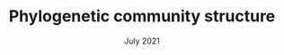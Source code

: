 ---
title: Phylogenetic community structure
subtitle: 
layout: default
modal-id: 4
date: "July 2021"
article: "Relationships between climate and phylogenetic community structure of fossil pollen assemblages are not constant during the last deglaciation."
authors: "Kavya Pradhan, Diego Nieto-Lugilde, and Matthew C. Fitzpatrick" 
img: phylocom_structure.png
thumbnail: phylocom_structure-thumbnail.png
alt: image-alt
journal: Plos ONE
volume: 16(7)
pages: e0240957 
description: In this analysis we estimated phylogenetic community structure (PCS) from fossil pollen data and phylogenetic trees. Interstingly, we show that PCS has had an unstable relationship with climate during the last 22000 years.
---